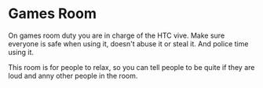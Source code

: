 # Games Room

On games room duty you are in charge of the HTC vive.
Make sure everyone is safe when using it, doesn't abuse it or steal it.
And police time using it.

This room is for people to relax, so you can tell people to be quite if they are loud and anny other people in the room.
